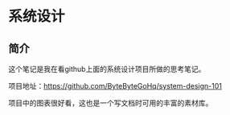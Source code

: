 # 系统设计

## 简介

这个笔记是我在看github上面的系统设计项目所做的思考笔记。

项目地址：https://github.com/ByteByteGoHq/system-design-101

项目中的图表很好看，这也是一个写文档时可用的丰富的素材库。